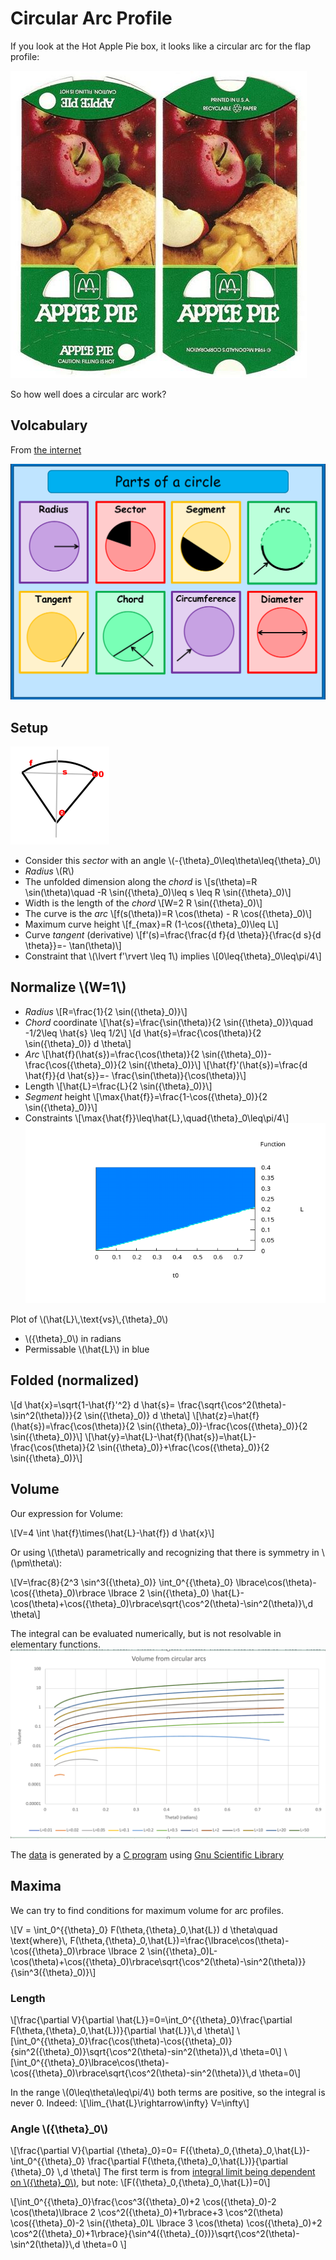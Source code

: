 # Circular Arc Profile

If you look at the Hot Apple Pie box, it looks like a circular arc for the flap profile:

![Flat box](images/Clean_flat.jpg)

So how well does a circular arc work?

## Volcabulary

From [the internet](https:aplutopper.com)

![parts of a circle](images/parts_of_a_circle.png)


## Setup

![](images/arc.png)

* Consider this *sector* with an angle \\(-{\theta}\_0\leq\theta\leq\{\theta}\_0\\)
* *Radius* \\(R\\)
* The unfolded dimension along the *chord* is
\\[s(\theta)=R \sin(\theta)\quad -R \sin({\theta}\_0)\leq s \leq R \sin({\theta}\_0)\\]
* Width is the length of the *chord*
\\[W=2 R \sin({\theta}\_0)\\]
* The curve is the *arc* 
\\[f(s(\theta))=R \cos(\theta) - R \cos({\theta}\_0)\\]
* Maximum curve height
\\[f\_{max}=R (1-\cos({\theta}\_0)\leq L\\]
* Curve *tangent* (derivative)
\\[f'(s)=\frac{\frac{d f}{d \theta}}{\frac{d s}{d \theta}}=- \tan(\theta)\\]
* Constraint that \\(\lvert f'\rvert \leq 1\\) implies
\\[0\leq{\theta}\_0\leq\pi/4\\]

## Normalize \\(W=1\\)

* *Radius*
\\[R=\frac{1}{2 \sin({\theta}\_0)}\\]
* *Chord* coordinate
\\[\hat{s}=\frac{\sin(\theta)}{2 \sin({\theta}\_0)}\quad -1/2\leq \hat{s} \leq 1/2\\]
\\[d \hat{s}=\frac{\cos(\theta)}{2 \sin({\theta}\_0)} d \theta\\]
* *Arc*
\\[\hat{f}(\hat{s})=\frac{\cos(\theta)}{2 \sin({\theta}\_0)}-\frac{\cos({\theta}\_0)}{2 \sin({\theta}\_0)}\\]
\\[\hat{f}'(\hat{s})=\frac{d \hat{f}}{d \hat{s}}=- \frac{\sin(\theta)}{\cos(\theta)}\\]
* Length
\\[\hat{L}=\frac{L}{2 \sin({\theta}\_0)}\\]
* *Segment* height
\\[\max{\hat{f}}=\frac{1-\cos({\theta}\_0)}{2 \sin({\theta}\_0)}\\]
* Constraints
\\[\max{\hat{f}}\leq\hat{L},\quad{\theta}\_0\leq\pi/4\\]
![](images/arc_angle.png)

Plot of \\(\hat{L}\\,\text{vs}\\,{\theta}\_0\\)

* \\({\theta}\_0\\) in radians
* Permissable \\(\hat{L}\\) in blue

## Folded (normalized)


\\[d \hat{x}=\sqrt{1-\hat{f}'\^2} d \hat{s}= \frac{\sqrt{\cos\^2(\theta)-\sin\^2(\theta)}}{2 \sin({\theta}\_0)} d \theta\\]
\\[\hat{z}=\hat{f}(\hat{s})=\frac{\cos(\theta)}{2 \sin({\theta}\_0)}-\frac{\cos({\theta}\_0)}{2 \sin({\theta}\_0)}\\]
\\[\hat{y}=\hat{L}-\hat{f}(\hat{s})=\hat{L}-\frac{\cos(\theta)}{2 \sin({\theta}\_0)}+\frac{\cos({\theta}\_0)}{2 \sin({\theta}\_0)}\\]

## Volume

Our expression for Volume:

\\[V=4 \int \hat{f}\times(\hat{L}-\hat{f}) d \hat{x}\\]

Or using \\(\theta\\) parametrically and recognizing that there is symmetry in \\(\pm\theta\\):

\\[V=\frac{8}{2\^3 \sin\^3({\theta}\_0)} \int\_0\^{{\theta}\_0} \lbrace\cos(\theta)-\cos({\theta}\_0)\rbrace \lbrace 2 \sin({\theta}\_0) \hat{L}-\cos(\theta)+\cos({\theta}\_0)\rbrace\sqrt{\cos\^2(\theta)-\sin\^2(\theta)}\\,d \theta\\]

The integral can be evaluated numerically, but is not resolvable in elementary functions.
![](images/arc_angle_vs_length.png)

The [data](images/arc.xlsx) is generated by a [C program](../js/arc.c) using [Gnu Scientific Library](https://www.gnu.org/software/gsl/doc/html/index.html)

## Maxima

We can try to find conditions for maximum volume for arc profiles.

\\[V = \int\_0\^{{\theta}\_0} F(\theta,{\theta}\_0,\hat{L}) d \theta\quad \text{where}\\, F(\theta,{\theta}\_0,\hat{L})=\frac{\lbrace\cos(\theta)-\cos({\theta}\_0)\rbrace \lbrace 2 \sin({\theta}\_0)L-\cos(\theta)+\cos({\theta}\_0)\rbrace\sqrt{\cos\^2(\theta)-\sin\^2(\theta)}}{\sin\^3({\theta}\_0)}\\]

### Length

\\[\frac{\partial V}{\partial \hat{L}}=0=\int\_0\^{{\theta}\_0}\frac{\partial F(\theta,{\theta}\_0,\hat{L})}{\partial \hat{L}}\\,d \theta\\]
\\[\int\_0\^{{\theta}\_0}\frac{\cos(\theta)-\cos({\theta}\_0)}{sin\^2({\theta}\_0)}\sqrt{\cos\^2(\theta)-sin\^2(\theta)}\\,d \theta=0\\]
\\[\int\_0\^{{\theta}\_0}\lbrace\cos(\theta)-\cos({\theta}\_0)\rbrace\sqrt{\cos\^2(\theta)-sin\^2(\theta)}\\,d \theta=0\\]

In the range \\(0\leq\theta\leq\pi/4\\) both terms are positive, so the integral is never 0. Indeed:
\\[\lim\_{\hat{L}\rightarrow\infty} V=\infty\\]

### Angle \\({\theta}\_0\\)

\\[\frac{\partial V}{\partial {\theta}\_0}=0= F({\theta}\_0,{\theta}\_0,\hat{L})-\int\_0\^{{\theta}\_0} \frac{\partial F(\theta,{\theta}\_0,\hat{L})}{\partial {\theta}\_0} \\,d \theta\\]
The first term is from [integral limit being dependent on \\({\theta}\_0\\)](https://en.wikipedia.org/wiki/Leibniz_integral_rule#General_form:_Differentiation_under_the_integral_sign), but note:
\\[F({\theta}\_0,{\theta}\_0,\hat{L})=0\\]

\\[\int\_0\^{{\theta}\_0}\frac{\cos\^3({\theta}\_0)+2 \cos({\theta}\_0)-2 \cos(\theta)\lbrace 2  \cos\^2({\theta}\_0)+1\rbrace+3 \cos\^2(\theta) \cos({\theta}\_0)-2 \sin({\theta}\_0)L \lbrace 3 \cos(\theta) \cos({\theta}\_0)+2 \cos\^2({\theta}\_0)+1\rbrace}{\sin\^4({\theta}\_{0})}\sqrt{\cos\^2(\theta)-\sin\^2(\theta)}\\,d \theta=0 
\\]